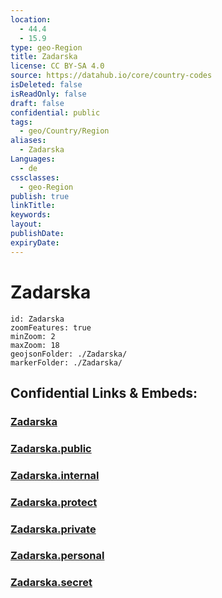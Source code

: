 ```yaml
---
location:
  - 44.4
  - 15.9
type: geo-Region
title: Zadarska
license: CC BY-SA 4.0
source: https://datahub.io/core/country-codes
isDeleted: false
isReadOnly: false
draft: false
confidential: public
tags:
  - geo/Country/Region
aliases:
  - Zadarska
Languages:
  - de
cssclasses:
  - geo-Region
publish: true
linkTitle:
keywords:
layout:
publishDate:
expiryDate:
---
```


# Zadarska

```leaflet
id: Zadarska
zoomFeatures: true 
minZoom: 2 
maxZoom: 18
geojsonFolder: ./Zadarska/
markerFolder: ./Zadarska/
```


## Confidential Links & Embeds: 

### [Zadarska](/_Standards/Earth/Continent/Europe/Europe~Central/Croatia/Counties/Zadarska.md) 

### [Zadarska.public](/_public/Earth/Continent/Europe/Europe~Central/Croatia/Counties/Zadarska.public.md) 

### [Zadarska.internal](/_internal/Earth/Continent/Europe/Europe~Central/Croatia/Counties/Zadarska.internal.md) 

### [Zadarska.protect](/_protect/Earth/Continent/Europe/Europe~Central/Croatia/Counties/Zadarska.protect.md) 

### [Zadarska.private](/_private/Earth/Continent/Europe/Europe~Central/Croatia/Counties/Zadarska.private.md) 

### [Zadarska.personal](/_personal/Earth/Continent/Europe/Europe~Central/Croatia/Counties/Zadarska.personal.md) 

### [Zadarska.secret](/_secret/Earth/Continent/Europe/Europe~Central/Croatia/Counties/Zadarska.secret.md)


